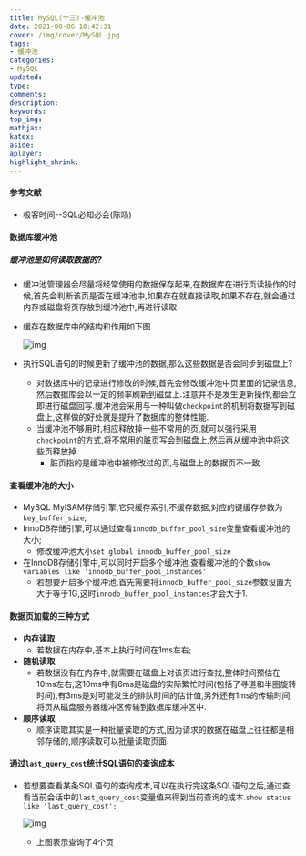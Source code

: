 ```yaml
---
title: MySQL(十三)-缓冲池
date: 2021-08-06 10:42:31
cover: /img/cover/MySQL.jpg
tags:
- 缓冲池
categories:
- MySQL
updated:
type:
comments:
description:
keywords:
top_img:
mathjax:
katex:
aside:
aplayer:
highlight_shrink:
---
```


#### 参考文献

* 极客时间--SQL必知必会(陈旸)

#### 数据库缓冲池

##### 缓冲池是如何读取数据的?

* 缓冲池管理器会尽量将经常使用的数据保存起来,在数据库在进行页读操作的时候,首先会判断该页是否在缓冲池中,如果存在就直接读取,如果不存在,就会通过内存或磁盘将页存放到缓冲池中,再进行读取.

* 缓存在数据库中的结构和作用如下图

  ![img](https://www.holelin.cn/img/mysql/%E7%BC%93%E5%86%B2%E6%B1%A0%E7%BB%93%E6%9E%84.png)

* 执行SQL语句的时候更新了缓冲池的数据,那么这些数据是否会同步到磁盘上?

  * 对数据库中的记录进行修改的时候,首先会修改缓冲池中页里面的记录信息,然后数据库会以一定的频率刷新到磁盘上.注意并不是发生更新操作,都会立即进行磁盘回写.缓冲池会采用与一种叫做`checkpoint`的机制将数据写到磁盘上,这样做的好处就是提升了数据库的整体性能.
  * 当缓冲池不够用时,相应释放掉一些不常用的页,就可以强行采用`checkpoint`的方式,将不常用的脏页写会到磁盘上,然后再从缓冲池中将这些页释放掉.
    * 脏页指的是缓冲池中被修改过的页,与磁盘上的数据页不一致.

#### 查看缓冲池的大小

* MySQL MyISAM存储引擎,它只缓存索引,不缓存数据,对应的键缓存参数为`key_buffer_size`;
* InnoDB存储引擎,可以通过查看`innodb_buffer_pool_size`变量查看缓冲池的大小;
  * 修改缓冲池大小`set global innodb_buffer_pool_size`
* 在InnoDB存储引擎中,可以同时开启多个缓冲池,查看缓冲池的个数`show variables like 'innodb_buffer_pool_instances'`
  * 若想要开启多个缓冲池,首先需要将`innodb_buffer_pool_size`参数设置为大于等于1G,这时`innodb_buffer_pool_instances`才会大于1.

#### 数据页加载的三种方式

* **内存读取**
  * 若数据在内存中,基本上执行时间在1ms左右;
* **随机读取**
  * 若数据没有在内存中,就需要在磁盘上对该页进行查找,整体时间预估在10ms左右,这10ms中有6ms是磁盘的实际繁忙时间(包括了寻道和半圈旋转时间),有3ms是对可能发生的排队时间的估计值,另外还有1ms的传输时间,将页从磁盘服务器缓冲区传输到数据库缓冲区中.
* **顺序读取**
  * 顺序读取其实是一种批量读取的方式,因为请求的数据在磁盘上往往都是相邻存储的,顺序读取可以批量读取页面.

#### 通过`last_query_cost`统计SQL语句的查询成本

* 若想要查看某条SQL语句的查询成本,可以在执行完这条SQL语句之后,通过查看当前会话中的`last_query_cost`变量值来得到当前查询的成本.`show status like 'last_query_cost';`

  ![img](https://www.holelin.cn/img/mysql/last_query_cost.png)
  * 上图表示查询了4个页
